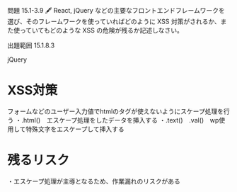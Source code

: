 問題 15.1-3.9 🖋️
React, jQuery などの主要なフロントエンドフレームワークを選び、そのフレームワークを使っていればどのように XSS 対策がされるか、また使っていてもどのような XSS の危険が残るか記述しなさい。

出題範囲 15.1.8.3

jQuery

# XSS対策
フォームなどのユーザー入力値でhtmlのタグが使えないようにスケープ処理を行う
・.html()　エスケープ処理をしたデータを挿入する
・.text()　.val()　wp使用して特殊文字をエスケープして挿入する

# 残るリスク
・エスケープ処理が主導となるため、作業漏れのリスクがある
